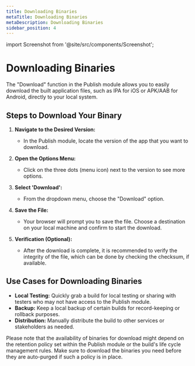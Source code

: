 ```yaml
---
title: Downloading Binaries
metaTitle: Downloading Binaries
metaDescription: Downloading Binaries
sidebar_position: 4
---
```


import Screenshot from '@site/src/components/Screenshot';

# Downloading Binaries

The "Download" function in the Publish module allows you to easily download the built application files, such as IPA for iOS or APK/AAB for Android, directly to your local system.

<Screenshot url='https://cdn.appcircle.io/docs/assets/publish-download.png' />

## Steps to Download Your Binary

1. **Navigate to the Desired Version:**

   - In the Publish module, locate the version of the app that you want to download.

2. **Open the Options Menu:**

   - Click on the three dots (menu icon) next to the version to see more options.

3. **Select 'Download':**

   - From the dropdown menu, choose the "Download" option.

4. **Save the File:**

   - Your browser will prompt you to save the file. Choose a destination on your local machine and confirm to start the download.

5. **Verification (Optional):**
   - After the download is complete, it is recommended to verify the integrity of the file, which can be done by checking the checksum, if available.

## Use Cases for Downloading Binaries

- **Local Testing:** Quickly grab a build for local testing or sharing with testers who may not have access to the Publish module.
- **Backup:** Keep a local backup of certain builds for record-keeping or rollback purposes.
- **Distribution:** Manually distribute the build to other services or stakeholders as needed.

Please note that the availability of binaries for download might depend on the retention policy set within the Publish module or the build's life cycle management rules. Make sure to download the binaries you need before they are auto-purged if such a policy is in place.
